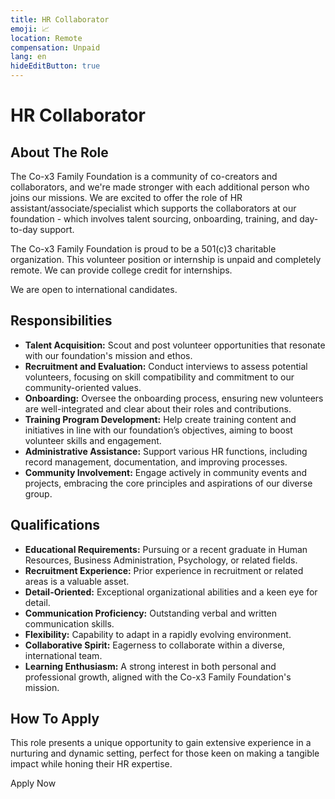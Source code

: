 ```yaml
---
title: HR Collaborator
emoji: 📈
location: Remote
compensation: Unpaid
lang: en
hideEditButton: true
---
```


# HR Collaborator

## About The Role

The Co-x3 Family Foundation is a community of co-creators and collaborators, and we're made stronger with each additional person who joins our missions. We are excited to offer the role of HR assistant/associate/specialist which supports the collaborators at our foundation - which involves talent sourcing, onboarding, training, and day-to-day support.

The Co-x3 Family Foundation is proud to be a 501(c)3 charitable organization. This volunteer position or internship is unpaid and completely remote. We can provide college credit for internships.

We are open to international candidates.

## Responsibilities

- **Talent Acquisition:** Scout and post volunteer opportunities that resonate with our foundation's mission and ethos.
- **Recruitment and Evaluation:** Conduct interviews to assess potential volunteers, focusing on skill compatibility and commitment to our community-oriented values.
- **Onboarding:** Oversee the onboarding process, ensuring new volunteers are well-integrated and clear about their roles and contributions.
- **Training Program Development:** Help create training content and initiatives in line with our foundation’s objectives, aiming to boost volunteer skills and engagement.
- **Administrative Assistance:** Support various HR functions, including record management, documentation, and improving processes.
- **Community Involvement:** Engage actively in community events and projects, embracing the core principles and aspirations of our diverse group.

## Qualifications

- **Educational Requirements:** Pursuing or a recent graduate in Human Resources, Business Administration, Psychology, or related fields.
- **Recruitment Experience:** Prior experience in recruitment or related areas is a valuable asset.
- **Detail-Oriented:** Exceptional organizational abilities and a keen eye for detail.
- **Communication Proficiency:** Outstanding verbal and written communication skills.
- **Flexibility:** Capability to adapt in a rapidly evolving environment.
- **Collaborative Spirit:** Eagerness to collaborate within a diverse, international team.
- **Learning Enthusiasm:** A strong interest in both personal and professional growth, aligned with the Co-x3 Family Foundation's mission.

## How To Apply

This role presents a unique opportunity to gain extensive experience in a nurturing and dynamic setting, perfect for those keen on making a tangible impact while honing their HR expertise.

<ButtonLink to="https://ask.x3.family/collaborator-application?role=hr-collaborator">Apply Now</ButtonLink>
